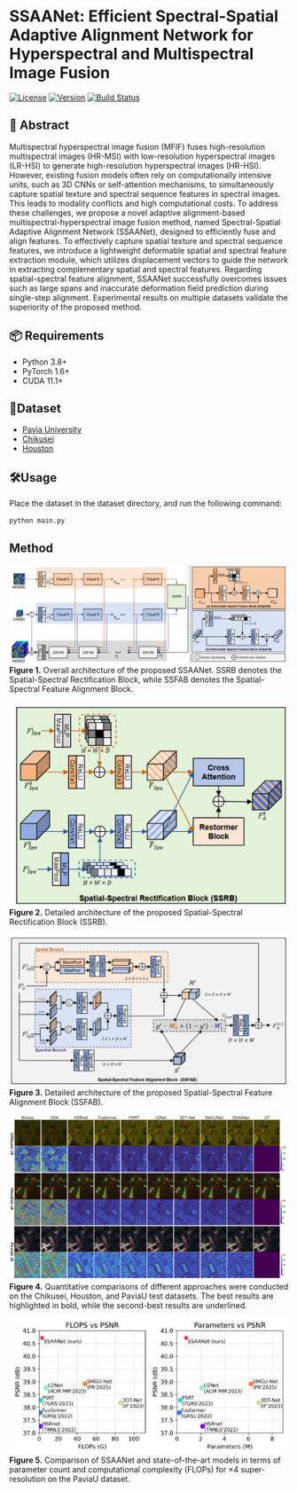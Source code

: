 # SSAANet: Efficient Spectral-Spatial Adaptive Alignment Network for Hyperspectral and Multispectral Image Fusion

[![License](https://img.shields.io/badge/license-MIT-blue.svg)](LICENSE)
[![Version](https://img.shields.io/badge/version-1.0.0-green.svg)]()
[![Build Status](https://img.shields.io/badge/build-passing-brightgreen.svg)]()

## 📖 Abstract
Multispectral hyperspectral image fusion (MFIF) fuses high-resolution multispectral images (HR-MSI) with low-resolution hyperspectral images (LR-HSI) to generate high-resolution hyperspectral images (HR-HSI). However, existing fusion models often rely on computationally intensive units, such as 3D CNNs or self-attention mechanisms, to simultaneously capture spatial texture and spectral sequence features in spectral images. This leads to modality conflicts and high computational costs. To address these challenges, we propose a novel adaptive alignment-based multispectral-hyperspectral image fusion method, named Spectral-Spatial Adaptive Alignment Network (SSAANet), designed to efficiently fuse and align features. To effectively capture spatial texture and spectral sequence features, we introduce a lightweight deformable spatial and spectral feature extraction module, which utilizes displacement vectors to guide the network in extracting complementary spatial and spectral features. Regarding spatial-spectral feature alignment, SSAANet successfully overcomes issues such as large spans and inaccurate deformation field prediction during single-step alignment. Experimental results on multiple datasets validate the superiority of the proposed method.

## 📦 Requirements
- Python 3.8+
- PyTorch 1.6+
- CUDA 11.1+

## 📂Dataset
- [Pavia University](https://www.ehu.eus/ccwintco/index.php/Hyperspectral_Remote_Sensing_Scenes)
- [Chikusei](https://naotoyokoya.com/Download.html)
- [Houston](https://hyperspectral.ee.uh.edu/?page_id=459)

## 🛠️Usage
Place the dataset in the dataset directory, and run the following command:
```bash
python main.py 
```
## Method



![SSAANet Architecture](./pics/main.png)
**Figure 1.** Overall architecture of the proposed SSAANet. SSRB denotes the Spatial-Spectral Rectification Block, while SSFAB denotes the Spatial-Spectral Feature Alignment Block.  

![SSRB](./pics/SSRB.png)
**Figure 2.** Detailed architecture of the proposed Spatial-Spectral Rectification Block (SSRB).  

![SSFAB](./pics/SSFAB.png)
**Figure 3.** Detailed architecture of the proposed Spatial-Spectral Feature Alignment Block (SSFAB).  

![SSFAB](./pics/dis.png)
**Figure 4.** Quantitative comparisons of different approaches were conducted on the Chikusei, Houston, and PaviaU test datasets.
The best results are highlighted in bold, while the second-best results are underlined.

![SSFAB](./pics/eff.png)
**Figure 5.** Comparison of SSAANet and state-of-the-art models in terms of parameter count and computational complexity (FLOPs) for ×4 super-resolution on the PaviaU dataset.



